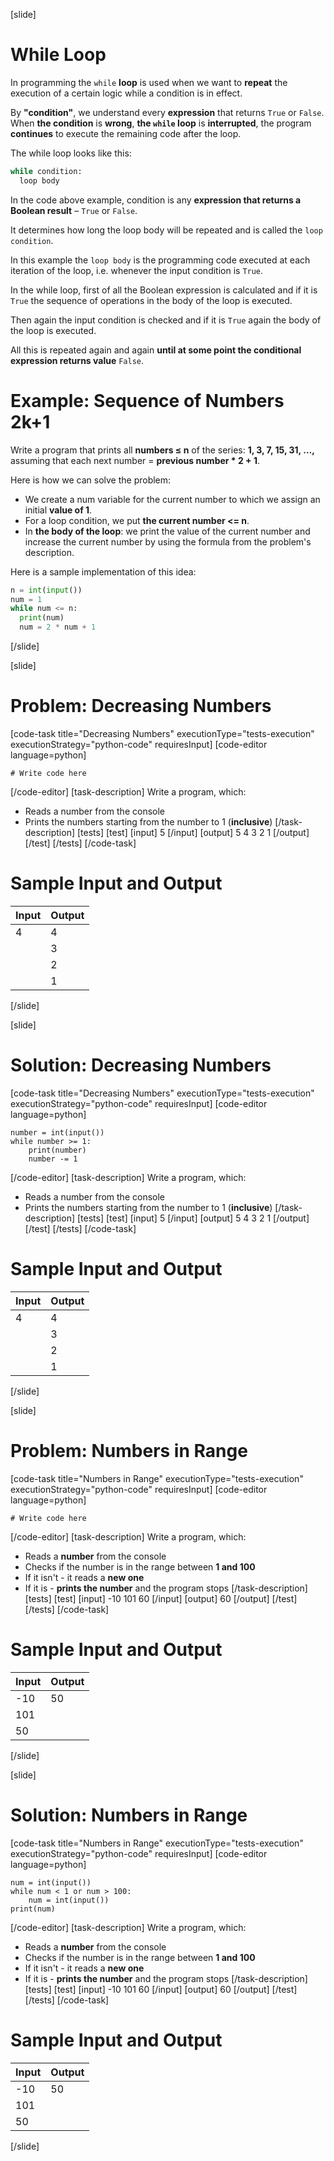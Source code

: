 [slide]
# While Loop
In programming the `while` **loop** is used when we want to **repeat** the execution of a certain logic while a condition is in effect. 

By **"condition"**, we understand every **expression** that returns `True` or `False`. When **the condition** is **wrong**, **the `while` loop** is **interrupted**, the program **continues** to execute the remaining code after the loop. 

The while loop looks like this:
```python
while condition:
  loop body
```

In the code above example, condition is any **expression that returns a Boolean result** – `True` or `False`. 

It determines how long the loop body will be repeated and is called the `loop condition`. 

In this example the `loop body` is the programming code executed at each iteration of the loop, i.e. whenever the input condition is `True`.

In the while loop, first of all the Boolean expression is calculated and if it is `True` the sequence of operations in the body of the loop is executed. 

Then again the input condition is checked and if it is `True` again the body of the loop is executed. 

All this is repeated again and again **until at some point the conditional expression returns value** `False`.

# Example: Sequence of Numbers 2k+1
Write a program that prints all **numbers ≤ n** of the series: **1, 3, 7, 15, 31, …,** assuming that each next number = **previous number * 2 + 1**.

Here is how we can solve the problem:
- We create a num variable for the current number to which we assign an initial **value of 1**.
- For a loop condition, we put **the current number <= n**.
- In **the body of the loop**: we print the value of the current number and increase the current number by using the formula from the problem's description.

Here is a sample implementation of this idea:
```python
n = int(input())
num = 1
while num <= n:
  print(num)
  num = 2 * num + 1
```
[/slide]

[slide]
# Problem: Decreasing Numbers
[code-task title="Decreasing Numbers" executionType="tests-execution" executionStrategy="python-code" requiresInput]
[code-editor language=python]
```
# Write code here
```
[/code-editor]
[task-description]
Write a program, which:

* Reads a number from the console
* Prints the numbers starting from the number to 1 (**inclusive**)
[/task-description]
[tests]
[test]
[input]
5
[/input]
[output]
5
4
3
2
1
[/output]
[/test]
[/tests]
[/code-task]
# Sample Input and Output
|Input|Output|
|-----|------|
|4|4|
||3|
||2|
||1|
[/slide]

[slide]
# Solution: Decreasing Numbers
[code-task title="Decreasing Numbers" executionType="tests-execution" executionStrategy="python-code" requiresInput]
[code-editor language=python]
```
number = int(input())
while number >= 1:
    print(number)
    number -= 1
```
[/code-editor]
[task-description]
Write a program, which:

* Reads a number from the console
* Prints the numbers starting from the number to 1 (**inclusive**)
[/task-description]
[tests]
[test]
[input]
5
[/input]
[output]
5
4
3
2
1
[/output]
[/test]
[/tests]
[/code-task]
# Sample Input and Output
|Input|Output|
|-----|------|
|4|4|
||3|
||2|
||1|
[/slide]

[slide]
# Problem: Numbers in Range
[code-task title="Numbers in Range" executionType="tests-execution" executionStrategy="python-code" requiresInput]
[code-editor language=python]
```
# Write code here
```
[/code-editor]
[task-description]
Write a program, which:

* Reads a **number** from the console
* Checks if the number is in the range between **1 and 100**
* If it isn't - it reads a **new one**
* If it is - **prints the number** and the program stops
[/task-description]
[tests]
[test]
[input]
-10
101
60
[/input]
[output]
60
[/output]
[/test]
[/tests]
[/code-task]
# Sample Input and Output
|Input|Output|
|-----|------|
|-10|50|
|101||
|50||
[/slide]

[slide]
# Solution: Numbers in Range
[code-task title="Numbers in Range" executionType="tests-execution" executionStrategy="python-code" requiresInput]
[code-editor language=python]
```
num = int(input())
while num < 1 or num > 100:
    num = int(input())
print(num)
```
[/code-editor]
[task-description]
Write a program, which:

* Reads a **number** from the console
* Checks if the number is in the range between **1 and 100**
* If it isn't - it reads a **new one**
* If it is - **prints the number** and the program stops
[/task-description]
[tests]
[test]
[input]
-10
101
60
[/input]
[output]
60
[/output]
[/test]
[/tests]
[/code-task]
# Sample Input and Output
|Input|Output|
|-----|------|
|-10|50|
|101||
|50||
[/slide]